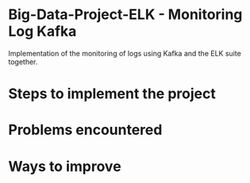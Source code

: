 # Big-Data-Project-ELK - Monitoring Log Kafka 
Implementation of the monitoring of logs using Kafka and the ELK suite together. 

# Steps to implement the project 

# Problems encountered

# Ways to improve




